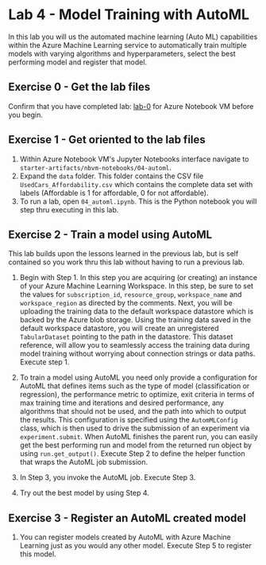 # Lab 4 - Model Training with AutoML

In this lab you will us the automated machine learning (Auto ML) capabilities within the Azure Machine Learning service to automatically train multiple models with varying algorithms and hyperparameters, select the best performing model and register that model.

## Exercise 0 - Get the lab files
Confirm that you have completed lab: [lab-0](../../lab-0/azure-notebook-vm-setup) for Azure Notebook VM before you begin.

## Exercise 1 - Get oriented to the lab files
1. Within Azure Notebook VM's Jupyter Notebooks interface navigate to `starter-artifacts/nbvm-notebooks/04-automl`.
2. Expand the `data` folder. This folder contains the CSV file `UsedCars_Affordability.csv` which contains the complete data set with labels (Affordable is 1 for affordable, 0 for not affordable).
3. To run a lab, open `04_automl.ipynb`. This is the Python notebook you will step thru executing in this lab.

## Exercise 2 - Train a model using AutoML
This lab builds upon the lessons learned in the previous lab, but is self contained so you work thru this lab without having to run a previous lab.  
1. Begin with Step 1. In this step you are acquiring (or creating) an instance of your Azure Machine Learning Workspace. In this step, be sure to set the values for `subscription_id`, `resource_group`, `workspace_name` and `workspace_region` as directed by the comments. Next, you will be uploading the training data to the default workspace datastore which is backed by the Azure blob storage. Using the training data saved in the default workspace datastore, you will create an unregistered `TabularDataset` pointing to the path in the datastore. This dataset reference, will allow you to seamlessly access the training data during model training without worrying about connection strings or data paths. Execute step 1.

2. To train a model using AutoML you need only provide a configuration for AutoML that defines items such as the type of model (classification or regression), the performance metric to optimize, exit criteria in terms of max training time and iterations and desired performance, any algorithms that should not be used, and the path into which to output the results. This configuration is specified using the `AutomMLConfig` class, which is then used to drive the submission of an experiment via `experiment.submit`.  When AutoML finishes the parent run, you can easily get the best performing run and model from the returned run object by using `run.get_output()`. Execute Step 2 to define the helper function that wraps the AutoML job submission.
3. In Step 3, you invoke the AutoML job. Execute Step 3.
4. Try out the best model by using Step 4.

## Exercise 3 - Register an AutoML created model
1. You can register models created by AutoML with Azure Machine Learning just as you would any other model. Execute Step 5 to register this model.
